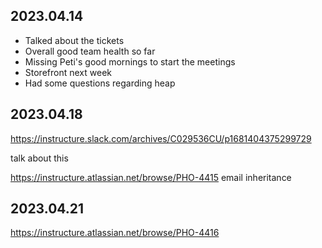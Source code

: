 ## 2023.04.14

- Talked about the tickets
- Overall good team health so far
- Missing Peti's good mornings to start the meetings
- Storefront next week
- Had some questions regarding heap

## 2023.04.18

https://instructure.slack.com/archives/C029536CU/p1681404375299729

talk about this

https://instructure.atlassian.net/browse/PHO-4415 email inheritance


## 2023.04.21

https://instructure.atlassian.net/browse/PHO-4416
